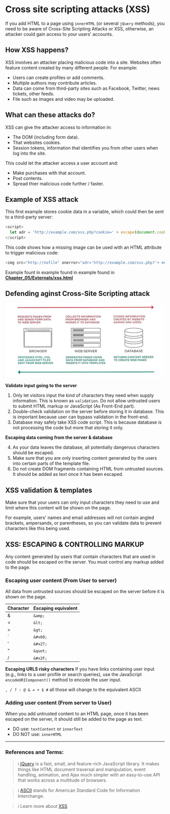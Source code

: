 # Cross site scripting attacks (XSS)

If you add HTML to a page using `innerHTML` (or several `jQuery` methods), you need to be aware of Cross-Site Scripting Attacks or XSS, otherwise, an attacker could gain access to your users' accounts.

## How XSS happens?

XSS involves an attacker placing malicious code into a site. Websites often feature content created by many different people. For example:

- Users can create profiles or add comments.
- Multiple authors may contribute articles.
- Data can come from third-party sites such as Facebook, Twitter, news tickets, other feeds.
- File such as images and video may be uploaded.

## What can these attacks do?

XSS can give the attacker access to information in:

- The DOM (including form data).
- That websites cookies.
- Session tokens, information that identifies you from other users when log into the site.

This could let the attacker access a user account and:

- Make purchases with that account.
- Post contents.
- Spread thier malicious code further / faster.

## Example of XSS attack

This first example stores cookie data in a variable, which could then be sent to a third-party server:

```js
<script>
  let adr = 'http://example.com/xss.php?cookie=' + escape(document.cookie);
</script>
```

This code shows how a missing image can be used with an HTML attribute to trigger malicious code:

```js
<img src="http://nofile" onerror="adr='http://example.com/xss.php?'+ encodeURIComponent(document.cookie)">
```

Example fount in example found in example found in <a target="_blank" href="Chapter_05/Externals/xss.html">**Chapter_05/Externals/xss.html**</a>

## Defending aginst Cross-Site Scripting attack

![defending_xss](./defending_xss.png)

**Validate input going to the server**

1. Only let visitors input the kind of characters they need when supply information. This is known as `validation`. Do not allow untrusted users to submit HTML markup or JavaScript (As Front-End part).
2. Double-check validation on the server before storing it in database. This is important because user can bypass validation in the front-end.
3. Database may safely take XSS code script. This is because database is not processing the code but more that storing it only.

**Escaping data coming from the server & database**

4. As your data leaves the database, all potentially dangerous characters should be escaped.
5. Make sure that you are only inserting content generated by the users into certain parts of the template file.
6. Do not create DOM fragments containing HTML from untrusted sources. It should be added as text once it has been escaped.

## XSS validation & templates

Make sure that your users can only input characters they need to use and limit where this content will be shown on the page.

For example, users' names and email addresses will not contain angled brackets, ampersands, or parentheses, so you can validate data to prevent characters like this being used.

## XSS: ESCAPING & CONTROLLING MARKUP

Any content generated by users that contain characters that are used in code should be escaped on the server. You must control any markup added to the page.

### Escaping user content (From User to server)

All data from untrusted sources should be escaped on the server before it is shown on the page.

| Character | Escaping equivalent |
| --------- | ------------------- |
| &         | `&amp;`             |
| <         | `&lt;`              |
| >         | `&gt;`              |
| \`        | `&#x60;`            |
| '         | `&#x27;`            |
| "         | `&quot;`            |
| /         | `&#x2F;`            |

**Escaping URLS risky characters**
If you have links containing user input (e.g., links to a user profile or search queries), use the JavaScript `encodeURIComponent()` method to encode the user input.

`, / ? : @ & = + $ #` all those will change to the equivalent ASCII

### Adding user content (From server to User)

When you add untrusted content to an HTML page, once it has been escaped on the server, it should still be added to the page as text.

- DO use: `textContent` or `innerText`
- DO NOT use: `innerHTML`

---

### References and Terms:

> :information_source: [jQuery](https://jquery.com/) is a fast, small, and feature-rich JavaScript library. It makes things like HTML document traversal and manipulation, event handling, animation, and Ajax much simpler with an easy-to-use API that works across a multitude of browsers.

> :information_source: [ASCII](https://www.cs.cmu.edu/~pattis/15-1XX/common/handouts/ascii.html) stands for American Standard Code for Information Interchange.

> :information_source: Learn more about [XSS](https://excess-xss.com/)
